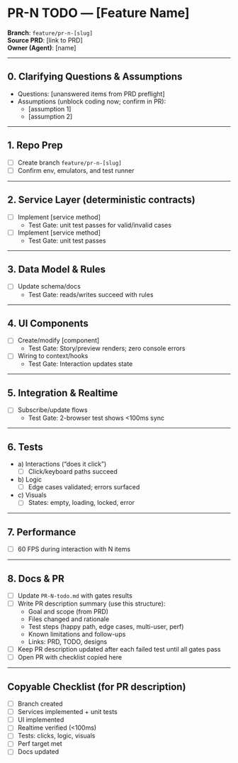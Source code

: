 # PR-N TODO — [Feature Name]

**Branch**: `feature/pr-n-[slug]`  
**Source PRD**: [link to PRD]  
**Owner (Agent)**: [name]

---

## 0. Clarifying Questions & Assumptions

- Questions: [unanswered items from PRD preflight]
- Assumptions (unblock coding now; confirm in PR):
  - [assumption 1]
  - [assumption 2]

---

## 1. Repo Prep

- [ ] Create branch `feature/pr-n-[slug]`
- [ ] Confirm env, emulators, and test runner

---

## 2. Service Layer (deterministic contracts)

- [ ] Implement [service method]
  - Test Gate: unit test passes for valid/invalid cases
- [ ] Implement [service method]
  - Test Gate: unit test passes

---

## 3. Data Model & Rules

- [ ] Update schema/docs
  - Test Gate: reads/writes succeed with rules

---

## 4. UI Components

- [ ] Create/modify [component]
  - Test Gate: Story/preview renders; zero console errors
- [ ] Wiring to context/hooks
  - Test Gate: Interaction updates state

---

## 5. Integration & Realtime

- [ ] Subscribe/update flows
  - Test Gate: 2-browser test shows <100ms sync

---

## 6. Tests

- a) Interactions (“does it click”)
  - [ ] Click/keyboard paths succeed
- b) Logic
  - [ ] Edge cases validated; errors surfaced
- c) Visuals
  - [ ] States: empty, loading, locked, error

---

## 7. Performance

- [ ] 60 FPS during interaction with N items

---

## 8. Docs & PR

- [ ] Update `PR-N-todo.md` with gates results
- [ ] Write PR description summary (use this structure):
  - Goal and scope (from PRD)
  - Files changed and rationale
  - Test steps (happy path, edge cases, multi-user, perf)
  - Known limitations and follow-ups
  - Links: PRD, TODO, designs
- [ ] Keep PR description updated after each failed test until all gates pass
- [ ] Open PR with checklist copied here

---

## Copyable Checklist (for PR description)

- [ ] Branch created
- [ ] Services implemented + unit tests
- [ ] UI implemented
- [ ] Realtime verified (<100ms)
- [ ] Tests: clicks, logic, visuals
- [ ] Perf target met
- [ ] Docs updated
